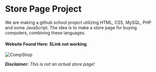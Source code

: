 # Store Page Project

We are making a github school project utilizing HTML, CSS, MySQL, PHP and some JavaScript. The idea is to make a store page for buying computers, combining these languages.

#### **Website Found Here:** SLink not working
![CompShop](http://github.com/IT-School-Project/www.git)

*__Disclaimer:__ This is not an actual store page!*
